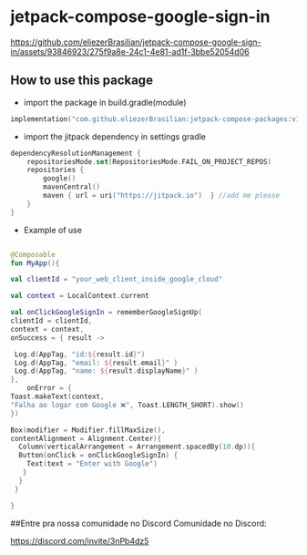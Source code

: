 # jetpack-compose-google-sign-in

https://github.com/eliezerBrasilian/jetpack-compose-google-sign-in/assets/93846923/275f9a8e-24c1-4e81-ad1f-3bbe52054d06

## How to use this package

- import the package in build.gradle(module)
 
```kotlin
implementation("com.github.eliezerBrasilian:jetpack-compose-packages:v1.1.0")
```

- import the jitpack dependency in settings gradle

```kotlin
dependencyResolutionManagement {
    repositoriesMode.set(RepositoriesMode.FAIL_ON_PROJECT_REPOS)
    repositories {
        google()
        mavenCentral()
        maven { url = uri("https://jitpack.io")  } //add me please
    }
}
```

- Example of use

```kotlin

@Composable
fun MyApp(){

val clientId = "your_web_client_inside_google_cloud"

val context = LocalContext.current

val onClickGoogleSignIn = rememberGoogleSignUp(
clientId = clientId,
context = context,
onSuccess = { result ->

 Log.d(AppTag, "id:${result.id}")
 Log.d(AppTag, "email: ${result.email}" )
 Log.d(AppTag, "name: ${result.displayName}" )
},
    onError = {
Toast.makeText(context,
"Falha ao logar com Google ❌", Toast.LENGTH_SHORT).show()
})

Box(modifier = Modifier.fillMaxSize(),
contentAlignment = Alignment.Center){
  Column(verticalArrangement = Arrangement.spacedBy(10.dp)){
  Button(onClick = onClickGoogleSignIn) {
    Text(text = "Enter with Google")
   }
  } 
 }

}

```

##Entre pra nossa comunidade no Discord 
Comunidade no Discord:

https://discord.com/invite/3nPb4dz5